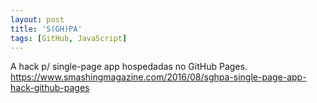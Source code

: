```yaml
---
layout: post
title: 'S(GH)PA'
tags: [GitHub, JavaScript]
---
```


A hack p/ single-page app hospedadas no GitHub Pages.<br>
<https://www.smashingmagazine.com/2016/08/sghpa-single-page-app-hack-github-pages>
